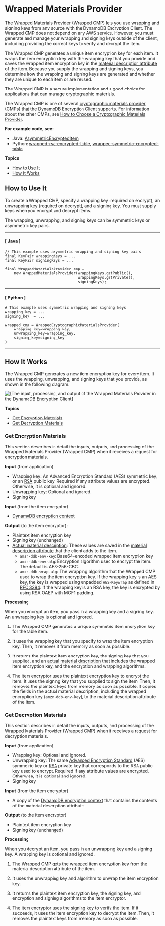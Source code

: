 # Wrapped Materials Provider<a name="wrapped-provider"></a>

The Wrapped Materials Provider \(Wrapped CMP\) lets you use wrapping and signing keys from any source with the DynamoDB Encryption Client\. The Wrapped CMP does not depend on any AWS service\. However, you must generate and manage your wrapping and signing keys outside of the client, including providing the correct keys to verify and decrypt the item\. 

The Wrapped CMP generates a unique item encryption key for each item\. It wraps the item encryption key with the wrapping key that you provide and saves the wrapped item encryption key in the [material description attribute](concepts.md#material-description) of the item\. Because you supply the wrapping and signing keys, you determine how the wrapping and signing keys are generated and whether they are unique to each item or are reused\. 

The Wrapped CMP is a secure implementation and a good choice for applications that can manage cryptographic materials\.

The Wrapped CMP is one of several [cryptographic materials provider](concepts.md#concept-material-provider) \(CMPs\) that the DynamoDB Encryption Client supports\. For information about the other CMPs, see [How to Choose a Cryptographic Materials Provider](crypto-materials-providers.md)\.

**For example code, see:**
+ Java: [AsymmetricEncryptedItem](https://github.com/aws/aws-dynamodb-encryption-java/blob/master/examples/com/amazonaws/examples/AsymmetricEncryptedItem.java)
+ Python: [wrapped\-rsa\-encrypted\-table](https://github.com/aws/aws-dynamodb-encryption-python/blob/master/examples/src/wrapped_rsa_encrypted_table.py), [wrapped\-symmetric\-encrypted\-table](https://github.com/aws/aws-dynamodb-encryption-python/blob/master/examples/src/wrapped_symmetric_encrypted_table.py)

**Topics**
+ [How to Use It](#wrapped-cmp-how-to-use)
+ [How It Works](#wrapped-cmp-how-it-works)

## How to Use It<a name="wrapped-cmp-how-to-use"></a>

To create a Wrapped CMP, specify a wrapping key \(required on encrypt\), an unwrapping key \(required on decrypt\), and a signing key\. You must supply keys when you encrypt and decrypt items\.

The wrapping, unwrapping, and signing keys can be symmetric keys or asymmetric key pairs\. 

------
#### [ Java ]

```
// This example uses asymmetric wrapping and signing key pairs
final KeyPair wrappingKeys = ...
final KeyPair signingKeys = ...

final WrappedMaterialsProvider cmp = 
    new WrappedMaterialsProvider(wrappingKeys.getPublic(),
                                 wrappingKeys.getPrivate(),
                                 signingKeys);
```

------
#### [ Python ]

```
# This example uses symmetric wrapping and signing keys
wrapping_key = ...
signing_key  = ...

wrapped_cmp = WrappedCryptographicMaterialsProvider(
    wrapping_key=wrapping_key,
    unwrapping_key=wrapping_key,
    signing_key=signing_key
)
```

------

## How It Works<a name="wrapped-cmp-how-it-works"></a>

The Wrapped CMP generates a new item encryption key for every item\. It uses the wrapping, unwrapping, and signing keys that you provide, as shown in the following diagram\.

![\[The input, processing, and output of the Wrapped Materials Provider in the DynamoDB Encryption Client\]](http://docs.aws.amazon.com/dynamodb-encryption-client/latest/devguide/images/wrappedCMP.png)

**Topics**
+ [Get Encryption Materials](#wrapped-cmp-get-encryption-materials)
+ [Get Decryption Materials](#wrapped-cmp-get-decryption-materials)

### Get Encryption Materials<a name="wrapped-cmp-get-encryption-materials"></a>

This section describes in detail the inputs, outputs, and processing of the Wrapped Materials Provider \(Wrapped CMP\) when it receives a request for encryption materials\. 

**Input** \(from application\)
+ Wrapping key: An [Advanced Encryption Standard](https://en.wikipedia.org/wiki/Advanced_Encryption_Standard) \(AES\) symmetric key, or an [RSA](https://en.wikipedia.org/wiki/RSA_(cryptosystem)) public key\. Required if any attribute values are encrypted\. Otherwise, it is optional and ignored\.
+ Unwrapping key: Optional and ignored\. 
+ Signing key

**Input** \(from the item encryptor\)
+ [DynamoDB encryption context](concepts.md#encryption-context)

**Output** \(to the item encryptor\):
+ Plaintext item encryption key
+ Signing key \(unchanged\)
+ [Actual material description](concepts.md#material-description): These values are saved in the [material description attribute](concepts.md#material-description) that the client adds to the item\. 
  + `amzn-ddb-env-key`: Base64\-encoded wrapped item encryption key
  + `amzn-ddb-env-alg`: Encryption algorithm used to encrypt the item\. The default is AES\-256\-CBC\.
  + `amzn-ddb-wrap-alg`: The wrapping algorithm that the Wrapped CMP used to wrap the item encryption key\. If the wrapping key is an AES key, the key is wrapped using unpadded `AES-Keywrap` as defined in [RFC 3394](https://tools.ietf.org/html/rfc3394.html)\. If the wrapping key is an RSA key, the key is encrypted by using RSA OAEP with MGF1 padding\. 

**Processing**

When you encrypt an item, you pass in a wrapping key and a signing key\. An unwrapping key is optional and ignored\.

1. The Wrapped CMP generates a unique symmetric item encryption key for the table item\.

1. It uses the wrapping key that you specify to wrap the item encryption key\. Then, it removes it from memory as soon as possible\.

1. It returns the plaintext item encryption key, the signing key that you supplied, and an [actual material description](concepts.md#material-description) that includes the wrapped item encryption key, and the encryption and wrapping algorithms\.

1. The item encryptor uses the plaintext encryption key to encrypt the item\. It uses the signing key that you supplied to sign the item\. Then, it removes the plaintext keys from memory as soon as possible\. It copies the fields in the actual material description, including the wrapped encryption key \(`amzn-ddb-env-key`\), to the material description attribute of the item\.

### Get Decryption Materials<a name="wrapped-cmp-get-decryption-materials"></a>

This section describes in detail the inputs, outputs, and processing of the Wrapped Materials Provider \(Wrapped CMP\) when it receives a request for decryption materials\. 

**Input** \(from application\)
+ Wrapping key: Optional and ignored\.
+ Unwrapping key: The same [Advanced Encryption Standard](https://en.wikipedia.org/wiki/Advanced_Encryption_Standard) \(AES\) symmetric key or [RSA](https://en.wikipedia.org/wiki/RSA_(cryptosystem)) private key that corresponds to the RSA public key used to encrypt\. Required if any attribute values are encrypted\. Otherwise, it is optional and ignored\.
+ Signing key

**Input** \(from the item encryptor\)
+ A copy of the [DynamoDB encryption context](concepts.md#encryption-context) that contains the contents of the material description attribute\.

**Output** \(to the item encryptor\)
+ Plaintext item encryption key
+ Signing key \(unchanged\)

**Processing**

When you decrypt an item, you pass in an unwrapping key and a signing key\. A wrapping key is optional and ignored\.

1. The Wrapped CMP gets the wrapped item encryption key from the material description attribute of the item\.

1. It uses the unwrapping key and algorithm to unwrap the item encryption key\. 

1. It returns the plaintext item encryption key, the signing key, and encryption and signing algorithms to the item encryptor\.

1. The item encryptor uses the signing key to verify the item\. If it succeeds, it uses the item encryption key to decrypt the item\. Then, it removes the plaintext keys from memory as soon as possible\.
